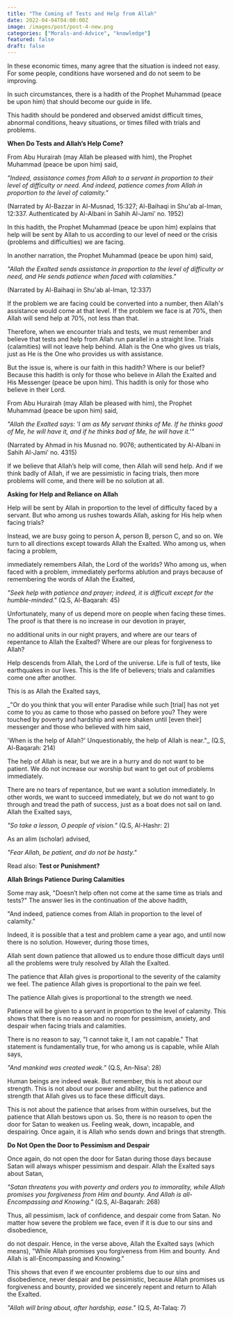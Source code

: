 ```yaml
---
title: "The Coming of Tests and Help from Allah"
date: 2022-04-04T04:00:00Z
image: /images/post/post-4-new.png
categories: ["Morals-and-Advice", "knowledge"]
featured: false
draft: false
---
```


In these economic times, many agree that the situation is indeed not easy. For some people, conditions have worsened and do not seem to be improving. 

In such circumstances, there is a hadith of the Prophet Muhammad (peace be upon him) that should become our guide in life. 

This hadith should be pondered and observed amidst difficult times, abnormal conditions, heavy situations, or times filled with trials and problems.

**When Do Tests and Allah’s Help Come?**

From Abu Hurairah (may Allah be pleased with him), the Prophet Muhammad (peace be upon him) said,

_"Indeed, assistance comes from Allah to a servant in proportion to their level of difficulty or need. And indeed, patience comes from Allah in proportion to the level of calamity."_

(Narrated by Al-Bazzar in Al-Musnad, 15:327; Al-Baihaqi in Shu'ab al-Iman, 12:337. Authenticated by Al-Albani in Sahih Al-Jami’ no. 1952)

In this hadith, the Prophet Muhammad (peace be upon him) explains that help will be sent by Allah to us according to our level of need or the crisis (problems and difficulties) we are facing.

In another narration, the Prophet Muhammad (peace be upon him) said,

_"Allah the Exalted sends assistance in proportion to the level of difficulty or need, and He sends patience when faced with calamities."_ 

(Narrated by Al-Baihaqi in Shu'ab al-Iman, 12:337)

If the problem we are facing could be converted into a number, then Allah's assistance would come at that level. If the problem we face is at 70%, then Allah will send help at 70%, not less than that. 

Therefore, when we encounter trials and tests, we must remember and believe that tests and help from Allah run parallel in a straight line. Trials (calamities) will not leave help behind. Allah is the One who gives us trials, just as He is the One who provides us with assistance.

But the issue is, where is our faith in this hadith? Where is our belief? Because this hadith is only for those who believe in Allah the Exalted and His Messenger (peace be upon him). This hadith is only for those who believe in their Lord.

From Abu Hurairah (may Allah be pleased with him), the Prophet Muhammad (peace be upon him) said,

_"Allah the Exalted says: 'I am as My servant thinks of Me. If he thinks good of Me, he will have it, and if he thinks bad of Me, he will have it.'"_ 

(Narrated by Ahmad in his Musnad no. 9076; authenticated by Al-Albani in Sahih Al-Jami’ no. 4315)

If we believe that Allah’s help will come, then Allah will send help. And if we think badly of Allah, if we are pessimistic in facing trials, then more problems will come, and there will be no solution at all.

**Asking for Help and Reliance on Allah**

Help will be sent by Allah in proportion to the level of difficulty faced by a servant. But who among us rushes towards Allah, asking for His help when facing trials? 

Instead, we are busy going to person A, person B, person C, and so on. We turn to all directions except towards Allah the Exalted. Who among us, when facing a problem, 

immediately remembers Allah, the Lord of the worlds? Who among us, when faced with a problem, immediately performs ablution and prays because of remembering the words of Allah the Exalted,

_"Seek help with patience and prayer; indeed, it is difficult except for the humble-minded."_ (Q.S, Al-Baqarah: 45)

Unfortunately, many of us depend more on people when facing these times. The proof is that there is no increase in our devotion in prayer, 

no additional units in our night prayers, and where are our tears of repentance to Allah the Exalted? Where are our pleas for forgiveness to Allah?

Help descends from Allah, the Lord of the universe. Life is full of tests, like earthquakes in our lives. This is the life of believers; trials and calamities come one after another. 

This is as Allah the Exalted says,

_"Or do you think that you will enter Paradise while such [trial] has not yet come to you as came to those who passed on before you? They were touched by poverty and hardship and were shaken until [even their] messenger and those who believed with him said, 

'When is the help of Allah?' Unquestionably, the help of Allah is near."_ (Q.S, Al-Baqarah: 214)

The help of Allah is near, but we are in a hurry and do not want to be patient. We do not increase our worship but want to get out of problems immediately. 

There are no tears of repentance, but we want a solution immediately. In other words, we want to succeed immediately, but we do not want to go through and tread the path of success, just as a boat does not sail on land. Allah the Exalted says,

_"So take a lesson, O people of vision."_ (Q.S, Al-Hashr: 2)

As an alim (scholar) advised,

_"Fear Allah, be patient, and do not be hasty."_

Read also: **Test or Punishment?**

**Allah Brings Patience During Calamities**

Some may ask, "Doesn’t help often not come at the same time as trials and tests?" The answer lies in the continuation of the above hadith,

"And indeed, patience comes from Allah in proportion to the level of calamity."

Indeed, it is possible that a test and problem came a year ago, and until now there is no solution. However, during those times, 

Allah sent down patience that allowed us to endure those difficult days until all the problems were truly resolved by Allah the Exalted. 

The patience that Allah gives is proportional to the severity of the calamity we feel. The patience Allah gives is proportional to the pain we feel. 

The patience Allah gives is proportional to the strength we need.

Patience will be given to a servant in proportion to the level of calamity. This shows that there is no reason and no room for pessimism, anxiety, and despair when facing trials and calamities. 

There is no reason to say, "I cannot take it, I am not capable." That statement is fundamentally true, for who among us is capable, while Allah says,

_"And mankind was created weak."_ (Q.S, An-Nisa’: 28)

Human beings are indeed weak. But remember, this is not about our strength. This is not about our power and ability, but the patience and strength that Allah gives us to face these difficult days. 

This is not about the patience that arises from within ourselves, but the patience that Allah bestows upon us. So, there is no reason to open the door for Satan to weaken us. Feeling weak, down, incapable, and despairing. Once again, it is Allah who sends down and brings that strength.

**Do Not Open the Door to Pessimism and Despair**

Once again, do not open the door for Satan during those days because Satan will always whisper pessimism and despair. Allah the Exalted says about Satan,

_"Satan threatens you with poverty and orders you to immorality, while Allah promises you forgiveness from Him and bounty. And Allah is all-Encompassing and Knowing."_ (Q.S, Al-Baqarah: 268)

Thus, all pessimism, lack of confidence, and despair come from Satan. No matter how severe the problem we face, even if it is due to our sins and disobedience, 

do not despair. Hence, in the verse above, Allah the Exalted says (which means), "While Allah promises you forgiveness from Him and bounty. And Allah is all-Encompassing and Knowing." 

This shows that even if we encounter problems due to our sins and disobedience, never despair and be pessimistic, because Allah promises us forgiveness and bounty, provided we sincerely repent and return to Allah the Exalted.

_"Allah will bring about, after hardship, ease."_ (Q.S, At-Talaq: 7)